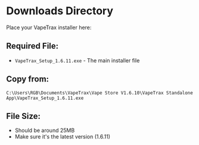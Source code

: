 # Downloads Directory

Place your VapeTrax installer here:

## Required File:
- `VapeTrax_Setup_1.6.11.exe` - The main installer file

## Copy from:
`C:\Users\RGB\Documents\VapeTrax\Vape Store V1.6.10\VapeTrax Standalone App\VapeTrax_Setup_1.6.11.exe`

## File Size:
- Should be around 25MB
- Make sure it's the latest version (1.6.11)
